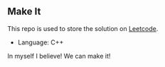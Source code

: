 ## Make It
This repo is used to store the solution on [Leetcode](www.leetcode.com).
* Language: C++

In myself I believe! We can make it!
